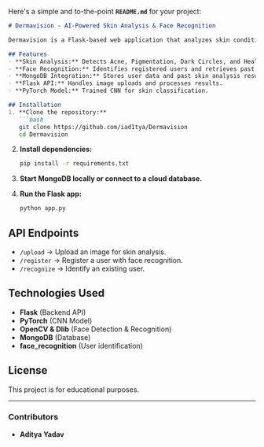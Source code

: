 Here's a simple and to-the-point **`README.md`** for your project:  

```markdown
# Dermavision - AI-Powered Skin Analysis & Face Recognition

Dermavision is a Flask-based web application that analyzes skin conditions using a CNN model and recognizes users via face recognition.

## Features
- **Skin Analysis:** Detects Acne, Pigmentation, Dark Circles, and Healthy Skin.
- **Face Recognition:** Identifies registered users and retrieves past analysis.
- **MongoDB Integration:** Stores user data and past skin analysis results.
- **Flask API:** Handles image uploads and processes results.
- **PyTorch Model:** Trained CNN for skin classification.

## Installation
1. **Clone the repository:**
   ```bash
   git clone https://github.com/iad1tya/Dermavision
   cd Dermavision
   ```

2. **Install dependencies:**
   ```bash
   pip install -r requirements.txt
   ```

3. **Start MongoDB locally or connect to a cloud database.**

4. **Run the Flask app:**
   ```bash
   python app.py
   ```

## API Endpoints
- `/upload` → Upload an image for skin analysis.
- `/register` → Register a user with face recognition.
- `/recognize` → Identify an existing user.

## Technologies Used
- **Flask** (Backend API)
- **PyTorch** (CNN Model)
- **OpenCV & Dlib** (Face Detection & Recognition)
- **MongoDB** (Database)
- **face_recognition** (User identification)

## License
This project is for educational purposes.

---

### **Contributors**
- **Aditya Yadav**
```